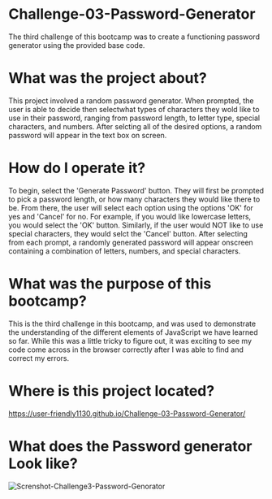 # Challenge-03-Password-Generator
The third challenge of this bootcamp was to create a functioning password generator using the provided base code.

# What was the project about?
This project involved a random password generator. When prompted, the user is able to decide then selectwhat types of characters they wold like to use in their password,
ranging from password length, to letter type, special characters, and numbers. After selcting all of the desired options, a random password will appear in the text box
on screen.

# How do I operate it?
To begin, select the 'Generate Password' button. They will first be prompted to pick a password length, or how many characters they would like there to be. From there,
the user will select each option using the options 'OK' for yes and 'Cancel' for no. For example, if you would like lowercase letters, you would select the 'OK' button.
Similarly, if the user would NOT like to use special characters, they would selct the 'Cancel' button. After selecting from each prompt, a randomly generated password
will appear onscreen containing a combination of letters, numbers, and special characters.

# What was the purpose of this bootcamp?
This is the third challenge in this bootcamp, and was used to demonstrate the understanding of the different elements of JavaScript we have learned so far. While this
was a little tricky to figure out, it was exciting to see my code come across in the browser correctly after I was able to find and correct my errors.

# Where is this project located?
https://user-friendly1130.github.io/Challenge-03-Password-Generator/

# What does the Password generator Look like?

![Screnshot-Challenge3-Password-Genorator](https://user-images.githubusercontent.com/112453076/193996208-928bcdcd-6824-4073-ae1b-4fdbb6e387bd.jpg)
